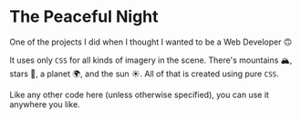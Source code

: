 # The Peaceful Night
One of the projects I did when I thought I wanted to be a Web Developer 🙃

It uses only `CSS` for all kinds of imagery in the scene. There's mountains 🏔️, stars 🌟, a planet 🌍, and the sun ☀️. All of that is created using pure `CSS`.

Like any other code here (unless otherwise specified), you can use it anywhere you like.
